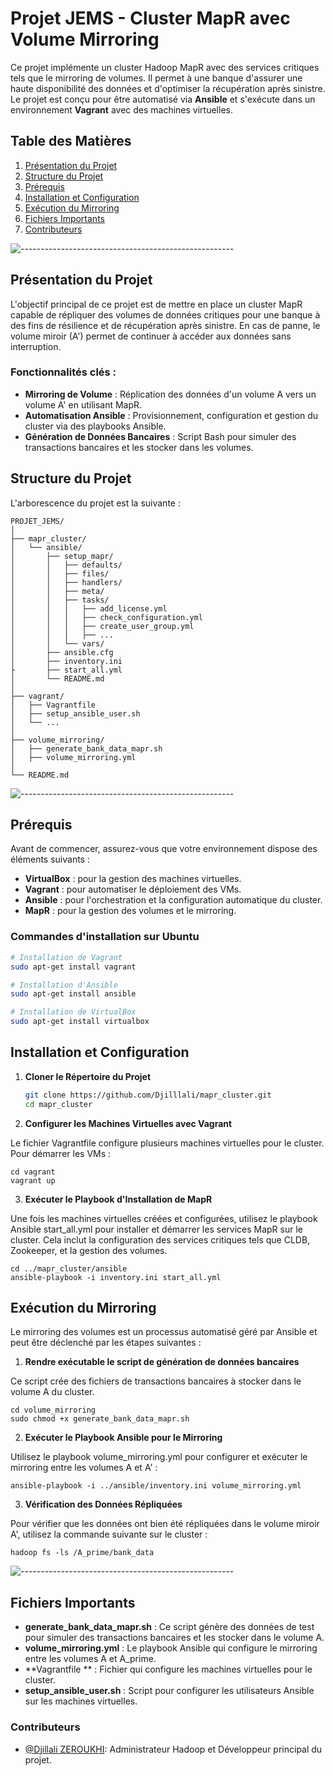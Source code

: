 # Projet JEMS - Cluster MapR avec Volume Mirroring

Ce projet implémente un cluster Hadoop MapR avec des services critiques tels que le mirroring de volumes. Il permet à une banque d'assurer une haute disponibilité des données et d'optimiser la récupération après sinistre. Le projet est conçu pour être automatisé via **Ansible** et s'exécute dans un environnement **Vagrant** avec des machines virtuelles.

## Table des Matières
1. [Présentation du Projet](#présentation-du-projet)
2. [Structure du Projet](#structure-du-projet)
3. [Prérequis](#prérequis)
4. [Installation et Configuration](#installation-et-configuration)
5. [Exécution du Mirroring](#exécution-du-mirroring)
6. [Fichiers Importants](#fichiers-importants)
7. [Contributeurs](#contributeurs)

![-----------------------------------------------------](https://raw.githubusercontent.com/andreasbm/readme/master/assets/lines/rainbow.png)

## Présentation du Projet

L'objectif principal de ce projet est de mettre en place un cluster MapR capable de répliquer des volumes de données critiques pour une banque à des fins de résilience et de récupération après sinistre. En cas de panne, le volume miroir (A') permet de continuer à accéder aux données sans interruption.

### Fonctionnalités clés :
- **Mirroring de Volume** : Réplication des données d'un volume A vers un volume A' en utilisant MapR.
- **Automatisation Ansible** : Provisionnement, configuration et gestion du cluster via des playbooks Ansible.
- **Génération de Données Bancaires** : Script Bash pour simuler des transactions bancaires et les stocker dans les volumes.

## Structure du Projet

L'arborescence du projet est la suivante :

```
PROJET_JEMS/
│
├── mapr_cluster/
│   └── ansible/
│       ├── setup_mapr/
│       │   ├── defaults/
│       │   ├── files/
│       │   ├── handlers/
│       │   ├── meta/
│       │   ├── tasks/
│       │   │   ├── add_license.yml
│       │   │   ├── check_configuration.yml
│       │   │   ├── create_user_group.yml
│       │   │   ├── ...
│       │   └── vars/
│       ├── ansible.cfg
│       ├── inventory.ini
├       ├── start_all.yml        
│       └── README.md
│
├── vagrant/
│   ├── Vagrantfile
│   ├── setup_ansible_user.sh
│   └── ...
│
├── volume_mirroring/
│   ├── generate_bank_data_mapr.sh
│   ├── volume_mirroring.yml
│
└── README.md
```

![-----------------------------------------------------](https://raw.githubusercontent.com/andreasbm/readme/master/assets/lines/rainbow.png)

## Prérequis

Avant de commencer, assurez-vous que votre environnement dispose des éléments suivants :
- **VirtualBox** : pour la gestion des machines virtuelles.
- **Vagrant** : pour automatiser le déploiement des VMs.
- **Ansible** : pour l'orchestration et la configuration automatique du cluster.
- **MapR** : pour la gestion des volumes et le mirroring.

### Commandes d'installation sur Ubuntu

```bash
# Installation de Vagrant
sudo apt-get install vagrant

# Installation d'Ansible
sudo apt-get install ansible

# Installation de VirtualBox
sudo apt-get install virtualbox
```
## Installation et Configuration

1. **Cloner le Répertoire du Projet**
   ```bash
   git clone https://github.com/Djilllali/mapr_cluster.git
   cd mapr_cluster
   ```

2. **Configurer les Machines Virtuelles avec Vagrant**

Le fichier Vagrantfile configure plusieurs machines virtuelles pour le cluster. Pour démarrer les VMs :
 
    cd vagrant 
    vagrant up
    
3. **Exécuter le Playbook d'Installation de MapR**

Une fois les machines virtuelles créées et configurées, utilisez le playbook Ansible start_all.yml pour installer et démarrer les services MapR sur le cluster. Cela inclut la configuration des services critiques tels que CLDB, Zookeeper, et la gestion des volumes.

 
    cd ../mapr_cluster/ansible
    ansible-playbook -i inventory.ini start_all.yml

## Exécution du Mirroring

Le mirroring des volumes est un processus automatisé géré par Ansible et peut être déclenché par les étapes suivantes :

1. **Rendre exécutable le script de génération de données bancaires**

Ce script crée des fichiers de transactions bancaires à stocker dans le volume A du cluster.


    cd volume_mirroring
    sudo chmod +x generate_bank_data_mapr.sh

2. **Exécuter le Playbook Ansible pour le Mirroring**

Utilisez le playbook volume_mirroring.yml pour configurer et exécuter le mirroring entre les volumes A et A' :


    ansible-playbook -i ../ansible/inventory.ini volume_mirroring.yml


3. **Vérification des Données Répliquées**

Pour vérifier que les données ont bien été répliquées dans le volume miroir A', utilisez la commande suivante sur le cluster :


    hadoop fs -ls /A_prime/bank_data

![-----------------------------------------------------](https://raw.githubusercontent.com/andreasbm/readme/master/assets/lines/rainbow.png)

## Fichiers Importants

- **generate_bank_data_mapr.sh** : Ce script génère des données de test pour simuler des transactions bancaires et les stocker dans le volume A.
- **volume_mirroring.yml** : Le playbook Ansible qui configure le mirroring entre les volumes A et A_prime.
- **Vagrantfile ** : Fichier qui configure les machines virtuelles pour le cluster.
- **setup_ansible_user.sh** : Script pour configurer les utilisateurs Ansible sur les machines virtuelles.

### Contributeurs
- [@Djillali ZEROUKHI](https://github.com/Djilllali/): Administrateur Hadoop et Développeur principal du projet.



